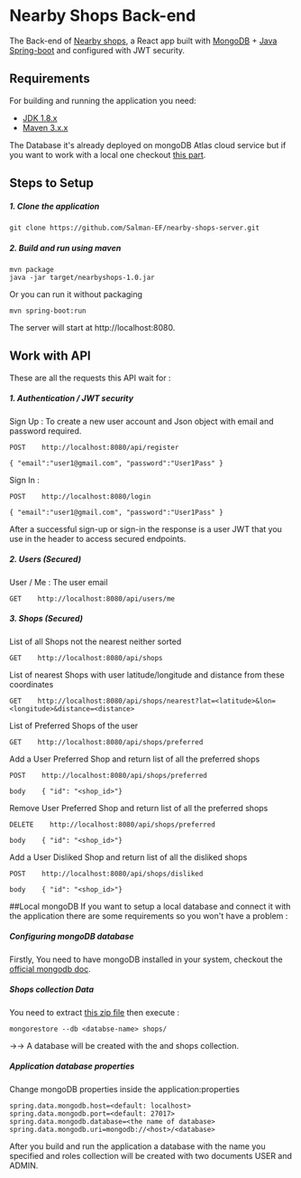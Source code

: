 # Nearby Shops Back-end

The Back-end of [Nearby shops](https://github.com/Salman-EF/nearby-shops-UI.git), 
a React app built with [MongoDB](https://www.mongodb.com/) + 
[Java Spring-boot](http://projects.spring.io/spring-boot/) and configured with JWT security.

## Requirements

For building and running the application you need:

- [JDK 1.8.x](http://www.oracle.com/technetwork/java/javase/downloads/jdk8-downloads-2133151.html)
- [Maven 3.x.x](https://maven.apache.org)

The Database it's already deployed on mongoDB Atlas cloud service but if you want to work with a local one checkout 
[this part](##local-mongodb).

## Steps to Setup
##### 1. Clone the application
```
git clone https://github.com/Salman-EF/nearby-shops-server.git
```

##### 2. Build and run using maven
```
mvn package
java -jar target/nearbyshops-1.0.jar
```
Or you can run it without packaging
```
mvn spring-boot:run
```
The server will start at http://localhost:8080.

## Work with API
These are all the requests this API wait for :

##### 1. Authentication / JWT security
Sign Up : To create a new user account and Json object with email and password required.
```
POST    http://localhost:8080/api/register

{ "email":"user1@gmail.com", "password":"User1Pass" }
```
Sign In :
```
POST    http://localhost:8080/login

{ "email":"user1@gmail.com", "password":"User1Pass" }
```
After a successful sign-up or sign-in the response is a user JWT that you use in the header to access secured endpoints.
##### 2. Users (Secured)
User / Me : The user email
```
GET    http://localhost:8080/api/users/me
```
##### 3. Shops (Secured)
List of all Shops not the nearest neither sorted
```
GET    http://localhost:8080/api/shops
```
List of nearest Shops with user latitude/longitude and distance from these coordinates
```
GET    http://localhost:8080/api/shops/nearest?lat=<latitude>&lon=<longitude>&distance=<distance>
```
List of Preferred Shops of the user
```
GET    http://localhost:8080/api/shops/preferred
```
Add a User Preferred Shop and return list of all the preferred shops
```
POST    http://localhost:8080/api/shops/preferred

body    { "id": "<shop_id>"}
```
Remove User Preferred Shop and return list of all the preferred shops
```
DELETE    http://localhost:8080/api/shops/preferred

body    { "id": "<shop_id>"}
```
Add a User Disliked Shop and return list of all the disliked shops
```
POST    http://localhost:8080/api/shops/disliked

body    { "id": "<shop_id>"}
```
##Local mongoDB
If you want to setup a local database and connect it with the application there are some requirements so you won't have a problem :

##### Configuring mongoDB database
Firstly, You need to have mongoDB installed in your system,
checkout the [official mongodb doc](https://docs.mongodb.com/manual/administration/install-community/).
##### Shops collection Data
You need to extract [this zip file](https://github.com/hiddenfounders/web-internship-cc/blob/master/dump-shops.zip) then execute :
```
mongorestore --db <databse-name> shops/
```
→→ A database will be created with the <databse-name> and shops collection.
##### Application database properties
Change mongoDB properties inside the application:properties
```properties
spring.data.mongodb.host=<default: localhost>
spring.data.mongodb.port=<default: 27017>
spring.data.mongodb.database=<the name of database>
spring.data.mongodb.uri=mongodb://<host>/<database>
```

After you build and run the application a database with the name you specified and roles collection will be created with two documents USER and ADMIN.
